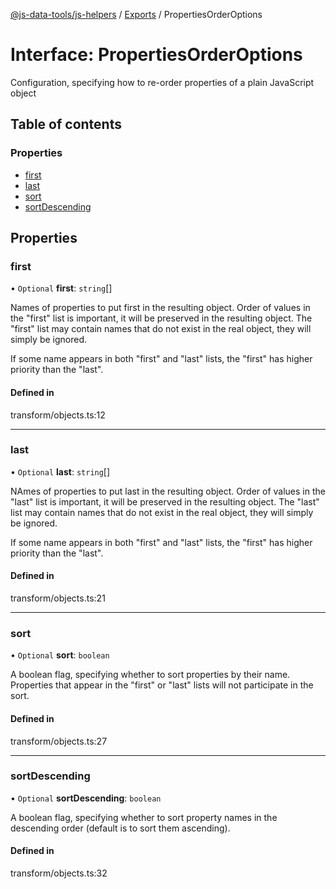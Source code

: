 [@js-data-tools/js-helpers](../README.md) / [Exports](../modules.md) / PropertiesOrderOptions

# Interface: PropertiesOrderOptions

Configuration, specifying how to re-order properties of a plain JavaScript object

## Table of contents

### Properties

- [first](PropertiesOrderOptions.md#first)
- [last](PropertiesOrderOptions.md#last)
- [sort](PropertiesOrderOptions.md#sort)
- [sortDescending](PropertiesOrderOptions.md#sortdescending)

## Properties

### first

• `Optional` **first**: `string`[]

Names of properties to put first in the resulting object.  Order of values in the "first" list is important,
it will be preserved in the resulting object.  The "first" list may contain names that do not exist
in the real object, they will simply be ignored.

If some name appears in both "first" and "last" lists, the "first" has higher priority than the "last".

#### Defined in

transform/objects.ts:12

___

### last

• `Optional` **last**: `string`[]

NAmes of properties to put last in the resulting object.  Order of values in the "last" list is important,
it will be preserved in the resulting object.  The "last" list may contain names that do not exist
in the real object, they will simply be ignored.

If some name appears in both "first" and "last" lists, the "first" has higher priority than the "last".

#### Defined in

transform/objects.ts:21

___

### sort

• `Optional` **sort**: `boolean`

A boolean flag, specifying whether to sort properties by their name.  Properties that appear in the "first" or "last"
lists will not participate in the sort.

#### Defined in

transform/objects.ts:27

___

### sortDescending

• `Optional` **sortDescending**: `boolean`

A boolean flag, specifying whether to sort property names in the descending order (default is to sort them ascending).

#### Defined in

transform/objects.ts:32
